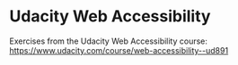 # Udacity Web Accessibility

Exercises from the Udacity Web Accessibility course:
https://www.udacity.com/course/web-accessibility--ud891
